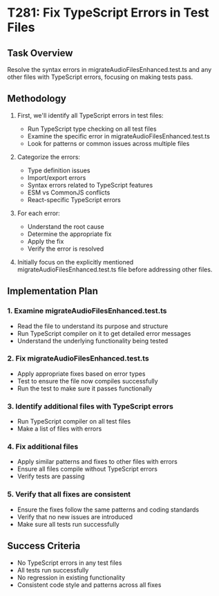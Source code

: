 # T281: Fix TypeScript Errors in Test Files

## Task Overview
Resolve the syntax errors in migrateAudioFilesEnhanced.test.ts and any other files with TypeScript errors, focusing on making tests pass.

## Methodology
1. First, we'll identify all TypeScript errors in test files:
   - Run TypeScript type checking on all test files
   - Examine the specific error in migrateAudioFilesEnhanced.test.ts
   - Look for patterns or common issues across multiple files

2. Categorize the errors:
   - Type definition issues
   - Import/export errors
   - Syntax errors related to TypeScript features
   - ESM vs CommonJS conflicts
   - React-specific TypeScript errors

3. For each error:
   - Understand the root cause
   - Determine the appropriate fix
   - Apply the fix
   - Verify the error is resolved

4. Initially focus on the explicitly mentioned migrateAudioFilesEnhanced.test.ts file before addressing other files.

## Implementation Plan

### 1. Examine migrateAudioFilesEnhanced.test.ts
- Read the file to understand its purpose and structure
- Run TypeScript compiler on it to get detailed error messages
- Understand the underlying functionality being tested

### 2. Fix migrateAudioFilesEnhanced.test.ts
- Apply appropriate fixes based on error types
- Test to ensure the file now compiles successfully
- Run the test to make sure it passes functionally

### 3. Identify additional files with TypeScript errors
- Run TypeScript compiler on all test files
- Make a list of files with errors

### 4. Fix additional files
- Apply similar patterns and fixes to other files with errors
- Ensure all files compile without TypeScript errors
- Verify tests are passing

### 5. Verify that all fixes are consistent
- Ensure the fixes follow the same patterns and coding standards
- Verify that no new issues are introduced
- Make sure all tests run successfully

## Success Criteria
- No TypeScript errors in any test files
- All tests run successfully
- No regression in existing functionality
- Consistent code style and patterns across all fixes